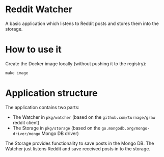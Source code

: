 # Reddit Watcher
A basic application which listens to Reddit posts and stores them into the storage.

# How to use it

Create the Docker image locally (without pushing it to the registry):
```shell script
make image
```

# Application structure
The application contains two parts: 

* The Watcher in `pkg/watcher` (based on the `github.com/turnage/graw` reddit client) 
* The Storage in `pkg/storage` (based on the `go.mongodb.org/mongo-driver/mongo` Mongo DB driver)

The Storage provides functionality to save posts in the Mongo DB.
The Watcher just listens Reddit and save received posts in to the storage.
